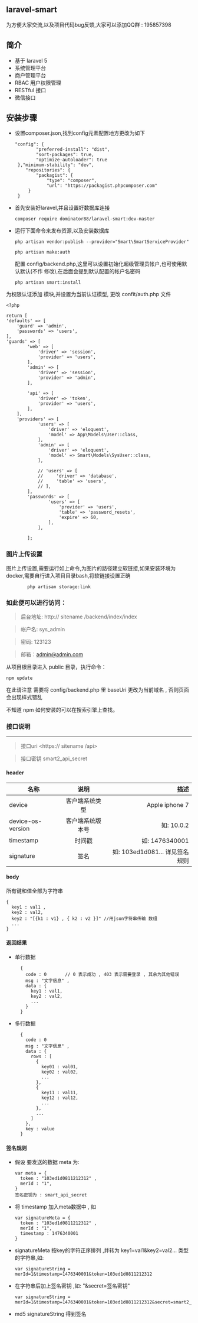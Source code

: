  laravel-smart
---------

为方便大家交流,以及项目代码bug反馈,大家可以添加QQ群 : 195857398

**简介**
--------
- 基于 laravel 5 
- 系统管理平台
- 商户管理平台
- RBAC 用户权限管理
- RESTful 接口
- 微信接口


安装步骤
--------

- 设置composer.json,找到config元素配置地方更改为如下

      "config": {
              "preferred-install": "dist",
              "sort-packages": true,
              "optimize-autoloader": true
       },"minimum-stability": "dev",
          "repositories": {
              "packagist": {
                  "type": "composer",
                  "url": "https://packagist.phpcomposer.com"
           }
       }

- 首先安装好laravel,并且设置好数据库连接

    `composer require dominator88/laravel-smart:dev-master`
    
- 运行下面命令来发布资源,以及安装数据库
    
    `php artisan vendor:publish --provider="Smart\SmartServiceProvider"`
        
    `php artisan make:auth`
    
    配置 config/backend.php,这里可以设置初始化超级管理员帐户,也可使用默认默认(不作 修改),在后面会提到默认配置的帐户名密码
    
    `php artisan smart:install`

为权限认证添加 模块,并设置为当前认证模型,  更改 confit/auth.php 文件

    <?php

    return [
    'defaults' => [
        'guard' => 'admin',
        'passwords' => 'users',
    ],
    'guards' => [
            'web' => [
                'driver' => 'session',
                'provider' => 'users',
            ],
            'admin' => [
                'driver' => 'session',
                'provider' => 'admin',
            ],
    
            'api' => [
                'driver' => 'token',
                'provider' => 'users',
            ],
        ],
        'providers' => [
                'users' => [
                    'driver' => 'eloquent',
                    'model' => App\Models\User::class,
                ],
                'admin' => [
                    'driver' => 'eloquent',
                    'model' => Smart\Models\SysUser::class,
                ],
        
                // 'users' => [
                //     'driver' => 'database',
                //     'table' => 'users',
                // ],
            ],
            'passwords' => [
                    'users' => [
                        'provider' => 'users',
                        'table' => 'password_resets',
                        'expire' => 60,
                    ],
                ],
            
            ];
            
### 图片上传设置            
 图片上传设置,需要运行如上命令,为图片的路径建立软链接,如果安装环境为docker,需要自行进入项目目录bash,将软链接设置正确
 
            php artisan storage:link

### 如此便可以进行访问：

>后台地址: http:// sitename /backend/index/index

>帐户名: sys_admin

>密码: 123123

>邮箱：admin@admin.com



从项目根目录进入 public 目录，执行命令：

  `npm update`
  
在此请注意 需要将 config/backend.php 里 baseUri 更改为当前域名 , 否则页面会出现样式错乱 
  
不知道 npm 如何安装的可以在搜索引擎上查找。


### 接口说明
--------

> 接口uri 
> <https:// sitename /api>

> 接口密钥
> smart2_api_secret

#### header

| 名称                | 说明             |  描述                         |
| ------------------ |:----------------:| ----------------------------:|
| device              | 客户端系统类型    | Apple iphone 7               |
| device-os-version  | 客户端系统版本号   | 如: 10.0.2                    |
| timestamp          | 时间戳           | 如: 1476340001                |
| signature          | 签名             | 如: 103ed1d081... 详见签名规则  |


#### body

所有键和值全部为字符串

    {
      key1 : val1 ,
      key2 : val2,
      key2 : "[{k1 : v1} , { k2 : v2 }]" //用json字符串传输 数组
      ...
    }

#### 返回结果

- 单行数据

        {
          code : 0       // 0 表示成功 , 403 表示需要登录 , 其余为其他错误
          msg : "文字信息" ,
          data : {
            key1 : val1,
            key2 : val2,
            ...
          }
        }
    
- 多行数据

        {
          code : 0 
          msg : "文字信息" ,
          data : {
            rows : [
              {
                key01 : val01,
                key02 : val02,
                ...
              },
              {
                key11 : val11,
                key12 : val12,
                ...
              },
              ...
            ]
          },
          key : value 
        }


#### 签名规则

- 假设 要发送的数据 meta 为: 

      var meta = {
        token : "103ed1d0811212312" ,
        merId : "1",
      }
      签名密钥为 : smart_api_secret 

- 将 timestamp 加入meta数据中 , 如

      var signatureMeta = {
        token : "103ed1d0811212312" ,
        merId : "1",
        timestamp : 1476340001
      }

- signatureMeta 按key的字符正序排列 ,并转为 key1=val1&key2=val2... 类型的字符串,如:

      var signatureString = merId=1&timestamp=1476340001&token=103ed1d0811212312

- 在字符串后加上签名密钥 ,如: "&secret=签名密钥"

      var signatureString = merId=1&timestamp=1476340001&token=103ed1d0811212312&secret=smart2_api_secret

- md5 signatureString 得到签名





